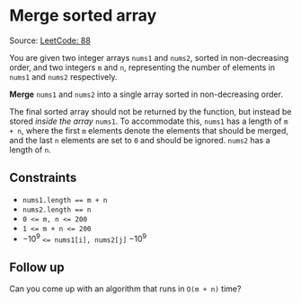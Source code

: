 # Merge sorted array

Source: [LeetCode: 88](https://leetcode.com/problems/merge-sorted-array/description/?envType=study-plan-v2&envId=top-interview-150)


You are given two integer arrays `nums1` and `nums2`, sorted in non-decreasing order, and two integers `m` and `n`, representing the number of elements in `nums1` and `nums2` respectively.

**Merge** `nums1` and `nums2` into a single array sorted in non-decreasing order.

The final sorted array should not be returned by the function, but instead be stored *inside the array* `nums1`. To accommodate this, `nums1` has a length of `m + n`, where the first `m` elements denote the elements that should be merged, and the last `n` elements are set to `0` and should be ignored. `nums2` has a length of `n`.

## Constraints
- `nums1.length == m + n`
- `nums2.length == n`
- `0 <= m, n <= 200`
- `1 <= m + n <= 200`
- $-10^9$ `<= nums1[i], nums2[j]` $-10^9$ 

## Follow up
Can you come up with an algorithm that runs in `O(m + n)` time?